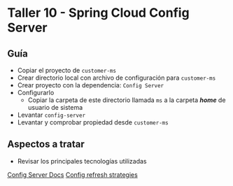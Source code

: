 # Taller 10 - Spring Cloud Config Server
## Guía

- Copiar el proyecto de `customer-ms`
- Crear directorio local con archivo de configuración para `customer-ms`
- Crear proyecto con la dependencia:  `Config Server`
- Configurarlo
  - Copiar la carpeta de este directorio llamada `ms` a la carpeta ***home*** de usuario de sistema 
- Levantar `config-server`
- Levantar y comprobar propiedad desde `customer-ms` 

## Aspectos a tratar
- Revisar los principales tecnologías utilizadas

[Config Server Docs](https://docs.spring.io/spring-cloud-config/docs/3.1.3/reference/html/)
[Config refresh strategies](https://soshace.com/spring-cloud-config-refresh-strategies/)